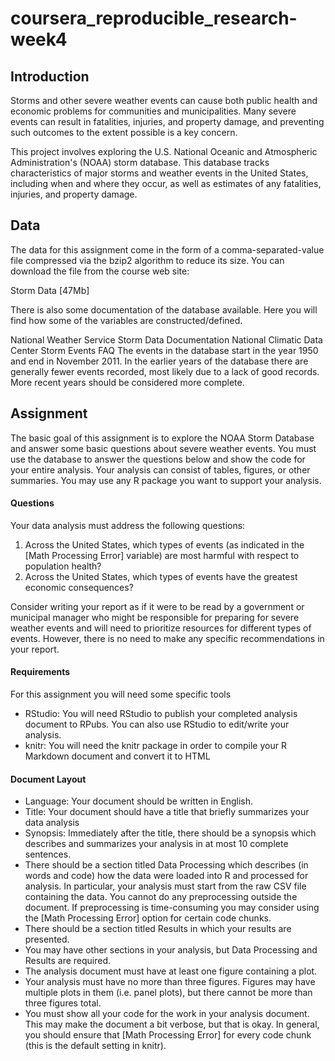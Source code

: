 # coursera_reproducible_research-week4

## Introduction
Storms and other severe weather events can cause both public health and economic problems for communities and municipalities. Many severe events can result in fatalities, injuries, and property damage, and preventing such outcomes to the extent possible is a key concern.

This project involves exploring the U.S. National Oceanic and Atmospheric Administration's (NOAA) storm database. This database tracks characteristics of major storms and weather events in the United States, including when and where they occur, as well as estimates of any fatalities, injuries, and property damage.

## Data
The data for this assignment come in the form of a comma-separated-value file compressed via the bzip2 algorithm to reduce its size. You can download the file from the course web site:

Storm Data [47Mb]

There is also some documentation of the database available. Here you will find how some of the variables are constructed/defined.

National Weather Service Storm Data Documentation
National Climatic Data Center Storm Events FAQ
The events in the database start in the year 1950 and end in November 2011. In the earlier years of the database there are generally fewer events recorded, most likely due to a lack of good records. More recent years should be considered more complete.

## Assignment
The basic goal of this assignment is to explore the NOAA Storm Database and answer some basic questions about severe weather events. You must use the database to answer the questions below and show the code for your entire analysis. Your analysis can consist of tables, figures, or other summaries. You may use any R package you want to support your analysis.

#### Questions

Your data analysis must address the following questions:

1. Across the United States, which types of events (as indicated in the [Math Processing Error] variable) are most harmful with respect to population health?
2. Across the United States, which types of events have the greatest economic consequences?

Consider writing your report as if it were to be read by a government or municipal manager who might be responsible for preparing for severe weather events and will need to prioritize resources for different types of events. However, there is no need to make any specific recommendations in your report.

#### Requirements

For this assignment you will need some specific tools

  - RStudio: You will need RStudio to publish your completed analysis document to RPubs. You can also use RStudio to edit/write your analysis.
  - knitr: You will need the knitr package in order to compile your R Markdown document and convert it to HTML

#### Document Layout

  - Language: Your document should be written in English.
  - Title: Your document should have a title that briefly summarizes your data analysis
  - Synopsis: Immediately after the title, there should be a synopsis which describes and summarizes your analysis in at most 10 complete sentences.
  - There should be a section titled Data Processing which describes (in words and code) how the data were loaded into R and processed for analysis. In particular, your analysis must start from the raw CSV file containing the data. You cannot do any preprocessing outside the document. If preprocessing is time-consuming you may consider using the [Math Processing Error] option for certain code chunks.
  - There should be a section titled Results in which your results are presented.
  - You may have other sections in your analysis, but Data Processing and Results are required.
  - The analysis document must have at least one figure containing a plot.
  - Your analysis must have no more than three figures. Figures may have multiple plots in them (i.e. panel plots), but there cannot be more than three figures total.
  - You must show all your code for the work in your analysis document. This may make the document a bit verbose, but that is okay. In general, you should ensure that [Math Processing Error] for every code chunk (this is the default setting in knitr).


